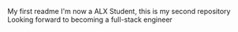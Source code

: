 My first readme
I'm now a ALX Student, this is my second repository 
Looking forward to becoming a full-stack engineer
